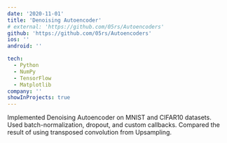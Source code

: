 ```yaml
---
date: '2020-11-01'
title: 'Denoising Autoencoder'
# external: 'https://github.com/05rs/Autoencoders'
github: 'https://github.com/05rs/Autoencoders'
ios: ''
android: ''

tech:
  - Python
  - NumPy
  - TensorFlow
  - Matplotlib
company: ''
showInProjects: true
---
```


Implemented Denoising Autoencoder on MNIST and CIFAR10 datasets. Used batch-normalization, dropout, and custom callbacks. Compared the result of using
transposed convolution from Upsampling.
